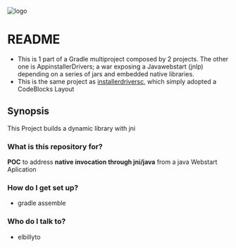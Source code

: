 ![logo](https://avatars1.githubusercontent.com/u/124156?v=3&s=100)
# README #

* This is 1 part of a Gradle multiproject composed by 2 projects. The other one is AppinstallerDrivers; a war exposing a Javawebstart (jnlp) depending on a series of jars and embedded native libraries.
* This is the same project as [installerdriversc](https://bitbucket.org/elbillyto/installerdriversc.git), which simply adopted a CodeBlocks Layout

## Synopsis
This Project builds a dynamic library with jni 

### What is this repository for? ###
**POC** to address **native invocation through jni/java** from a java Webstart Aplication 

### How do I get set up? ###
* gradle assemble

### Who do I talk to? ###

* elbillyto
